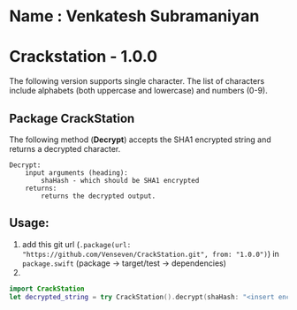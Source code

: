 # Name : Venkatesh Subramaniyan

# Crackstation - 1.0.0
The following version supports single character. The list of characters include alphabets (both uppercase and lowercase) and numbers (0-9).

## Package CrackStation 
The following method (**Decrypt**) accepts the SHA1 encrypted string and returns a decrypted character.

    Decrypt:
        input arguments (heading):
            shaHash - which should be SHA1 encrypted
        returns:
            returns the decrypted output. 	

## Usage:
1. add this git url (`.package(url: "https://github.com/Venseven/CrackStation.git", from: "1.0.0")`)  in `package.swift` (package -> target/test -> dependencies)
2.
```  swift
import CrackStation
let decrypted_string = try CrackStation().decrypt(shaHash: "<insert encrypted string>")
```